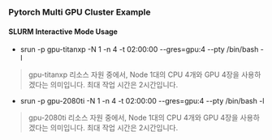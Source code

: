 ### Pytorch Multi GPU Cluster Example

#### SLURM Interactive Mode Usage

* srun -p gpu-titanxp -N 1 -n 4 -t 02:00:00 --gres=gpu:4 --pty /bin/bash -l
> gpu-titanxp 리소스 자원 중에서, Node 1대의 CPU 4개와 GPU 4장을 사용하겠다는 의미입니다. 최대 작업 시간은 2시간입니다.

* srun -p gpu-2080ti -N 1 -n 4 -t 02:00:00 --gres=gpu:4 --pty /bin/bash -l
> gpu-2080ti 리소스 자원 중에서, Node 1대의 CPU 4개와 GPU 4장을 사용하겠다는 의미입니다. 최대 작업 시간은 2시간입니다.
